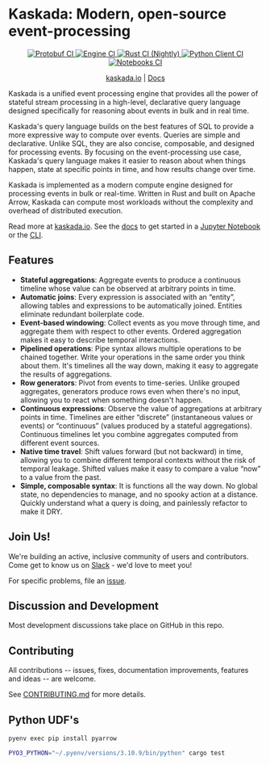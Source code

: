 
# Kaskada: Modern, open-source event-processing

<p align="center">
  <a href="https://github.com/kaskada-ai/kaskada/actions/workflows/ci_proto.yml">
    <img src="https://github.com/kaskada-ai/kaskada/actions/workflows/ci_proto.yml/badge.svg" alt="Protobuf CI" style="max-width: 100%;">
  </a>
  <a href="https://github.com/kaskada-ai/kaskada/actions/workflows/ci_engine.yml">
    <img src="https://github.com/kaskada-ai/kaskada/actions/workflows/ci_engine.yml/badge.svg" alt="Engine CI" style="max-width: 100%;">
  </a>
  <a href="https://github.com/kaskada-ai/kaskada/actions/workflows/ci_with_rust_nightly.yml">
    <img src="https://github.com/kaskada-ai/kaskada/actions/workflows/ci_with_rust_nightly.yml/badge.svg" alt="Rust CI (Nightly)" style="max-width: 100%;">
  </a>
  <a href="https://github.com/kaskada-ai/kaskada/actions/workflows/ci_client_python.yml">
    <img src="https://github.com/kaskada-ai/kaskada/actions/workflows/ci_client_python.yml/badge.svg" alt="Python Client CI" style="max-width: 100%;">
  </a>
  <a href="https://github.com/kaskada-ai/kaskada/actions/workflows/ci_notebooks.yml">
    <img src="https://github.com/kaskada-ai/kaskada/actions/workflows/ci_notebooks.yml/badge.svg" alt="Notebooks CI" style="max-width: 100%;">
  </a>
</p>

<p align="center">
  <a href="https://kaskada.io">kaskada.io</a>
  |
  <a href="https://kaskada.io/docs-site/">Docs</a>
</p>

Kaskada is a unified event processing engine that provides all the power of stateful stream processing in a high-level, declarative query language designed specifically for reasoning about events in bulk and in real time.

Kaskada's query language builds on the best features of SQL to provide a more expressive way to compute over events. Queries are simple and declarative. Unlike SQL, they are also concise, composable, and designed for processing events. By focusing on the event-processing use case, Kaskada's query language makes it easier to reason about when things happen, state at specific points in time, and how results change over time.

Kaskada is implemented as a modern compute engine designed for processing events in bulk or real-time. Written in Rust and built on Apache Arrow, Kaskada can compute most workloads without the complexity and overhead of distributed execution.

Read more at [kaskada.io](https://kaskada.io).
See the [docs](https://kaskada.io/docs-site/) to get started in a [Jupyter Notebook](https://kaskada.io/docs-site/kaskada/main/getting-started/hello-world-jupyter.html) or the [CLI](https://kaskada.io/docs-site/kaskada/main/getting-started/hello-world-cli.html).

## Features

- **Stateful aggregations**: Aggregate events to produce a continuous timeline whose value can be observed at arbitrary points in time.
- **Automatic joins**: Every expression is associated with an “entity”, allowing tables and expressions to be automatically joined. Entities eliminate redundant boilerplate code.
- **Event-based windowing**: Collect events as you move through time, and aggregate them with respect to other events. Ordered aggregation makes it easy to describe temporal interactions.
- **Pipelined operations**: Pipe syntax allows multiple operations to be chained together. Write your operations in the same order you think about them. It's timelines all the way down, making it easy to aggregate the results of aggregations.
- **Row generators**: Pivot from events to time-series. Unlike grouped aggregates, generators produce rows even when there's no input, allowing you to react when something doesn't happen.
- **Continuous expressions**: Observe the value of aggregations at arbitrary points in time. Timelines are either “discrete” (instantaneous values or events) or “continuous” (values produced by a stateful aggregations). Continuous timelines let you combine aggregates computed from different event sources.
- **Native time travel**: Shift values forward (but not backward) in time, allowing you to combine different temporal contexts without the risk of temporal leakage. Shifted values make it easy to compare a value “now” to a value from the past.
- **Simple, composable syntax**: It is functions all the way down. No global state, no dependencies to manage, and no spooky action at a distance. Quickly understand what a query is doing, and painlessly refactor to make it DRY.

## Join Us!
We're building an active, inclusive community of users and contributors. 
Come get to know us on [Slack](https://join.slack.com/t/kaskada-hq/shared_invite/zt-1t1lms085-bqs2jtGO2TYr9kuuam~c9w) - we'd love to meet you!

For specific problems, file an [issue](https://github.com/kaskada-ai/kaskada/issues).

## Discussion and Development
Most development discussions take place on GitHub in this repo.

## Contributing
All contributions -- issues, fixes, documentation improvements, features and ideas -- are welcome.

See [CONTRIBUTING.md](CONTRIBUTING.md) for more details.


## Python UDF's

```bash
pyenv exec pip install pyarrow

PYO3_PYTHON="~/.pyenv/versions/3.10.9/bin/python" cargo test
```
